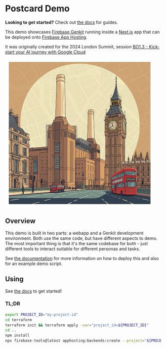 # Postcard Demo

**Looking to get started?** Check out [the docs](docs/README.md) for guides.

This demo showcases [Firebase Genkit](https://firebase.google.com/docs/genkit) running inside a [Next.js](https://nextjs.org) app that can be deployed onto [Firebase App Hosting](https://firebase.google.com/docs/app-hosting).

It was originally created for the 2024 London Summit, session [BO1.3 - Kick-start your AI journey with Google Cloud](https://cloudonair.withgoogle.com/events/london-summit-24?talk=b01-3)

![Example Postcard Image](images/example.jpg)

## Overview

This demo is built in two parts: a webapp and a Genkit development environment. Both use the same code, but have different aspects to demo. The most important thing is that it's the same codebase for both - just different tools to interact suitable for different personas and tasks.

See [the documentation](docs/README.md) for more information on how to deploy this and also for an example demo script.

## Using

See [the docs](docs/README.md) to get started!

### TL;DR

```sh
export PROJECT_ID="my-project-id"
cd terraform
terraform init && terraform apply -var="project_id=${PROJECT_ID}"
cd ..
npm install
npx firebase-tools@latest apphosting:backends:create --project="${PROJECT_ID}"
```
